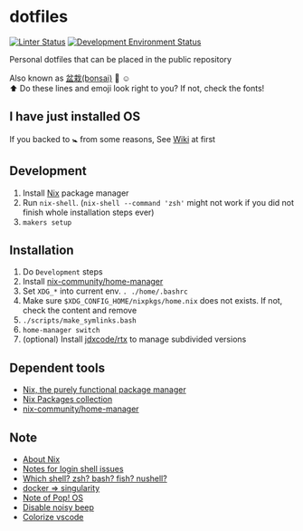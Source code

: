 # dotfiles

[![Linter Status](https://github.com/kachick/dotfiles/actions/workflows/lint.yml/badge.svg?branch=main)](https://github.com/kachick/dotfiles/actions/workflows/lint.yml?query=branch%3Amain+)
[![Development Environment Status](https://github.com/kachick/dotfiles/actions/workflows/ci-dev.yml/badge.svg?branch=main)](https://github.com/kachick/dotfiles/actions/workflows/ci-dev.yml?query=branch%3Amain+)

Personal dotfiles that can be placed in the public repository

Also known as [盆栽(bonsai)](https://en.wikipedia.org/wiki/Bonsai) 🌳 :relaxed:\
⬆️ Do these lines and emoji look right to you? If not, check the fonts!

## I have just installed OS

If you backed to 🚼 from some reasons, See [Wiki](https://github.com/kachick/dotfiles/wiki) at first

## Development

1. Install [Nix](https://nixos.org/) package manager
2. Run `nix-shell`. (`nix-shell --command 'zsh'` might not work if you did not finish whole installation steps ever)
3. `makers setup`

## Installation

1. Do `Development` steps
1. Install [nix-community/home-manager](https://github.com/nix-community/home-manager)
1. Set `XDG_*` into current env. `. ./home/.bashrc`
1. Make sure `$XDG_CONFIG_HOME/nixpkgs/home.nix` does not exists. If not, check the content and remove
1. `./scripts/make_symlinks.bash`
1. `home-manager switch`
1. (optional) Install [jdxcode/rtx](https://github.com/jdxcode/rtx) to manage subdivided versions

## Dependent tools

- [Nix, the purely functional package manager](https://github.com/NixOS/nix)
- [Nix Packages collection](https://github.com/NixOS/nixpkgs)
- [nix-community/home-manager](https://github.com/nix-community/home-manager)

## Note

- [About Nix](https://github.com/kachick/times_kachick/issues/204)
- [Notes for login shell issues](https://github.com/kachick/dotfiles/wiki/Notes-for-login-shell-issues)
- [Which shell? zsh? bash? fish? nushell?](https://github.com/kachick/times_kachick/issues/184)
- [docker => singularity](https://github.com/kachick/times_kachick/issues/186)
- [Note of Pop! OS](https://github.com/kachick/times_kachick/issues/174)
- [Disable noisy beep](https://github.com/kachick/times_kachick/issues/214)
- [Colorize vscode](https://github.com/kachick/times_kachick/issues/93)
